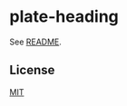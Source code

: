 # plate-heading

See [README](https://github.com/udecode/plate).

## License

[MIT](../../../LICENSE)
